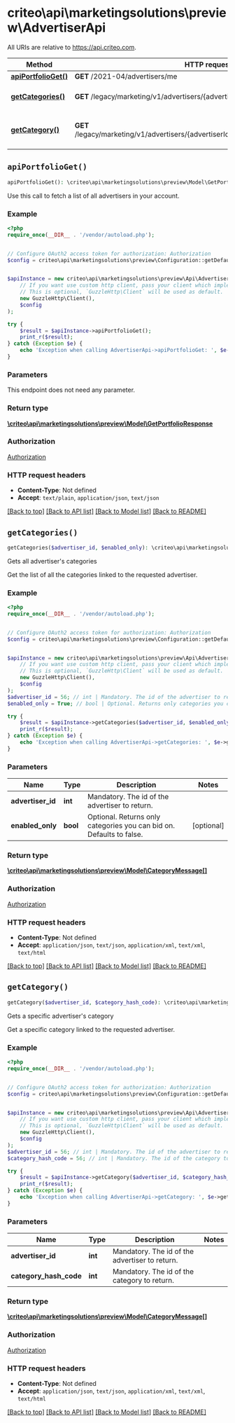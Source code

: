# criteo\api\marketingsolutions\preview\AdvertiserApi

All URIs are relative to https://api.criteo.com.

Method | HTTP request | Description
------------- | ------------- | -------------
[**apiPortfolioGet()**](AdvertiserApi.md#apiPortfolioGet) | **GET** /2021-04/advertisers/me | 
[**getCategories()**](AdvertiserApi.md#getCategories) | **GET** /legacy/marketing/v1/advertisers/{advertiserId}/categories | Gets all advertiser&#39;s categories
[**getCategory()**](AdvertiserApi.md#getCategory) | **GET** /legacy/marketing/v1/advertisers/{advertiserId}/categories/{categoryHashCode} | Gets a specific advertiser&#39;s category


## `apiPortfolioGet()`

```php
apiPortfolioGet(): \criteo\api\marketingsolutions\preview\Model\GetPortfolioResponse
```



Use this call to fetch a list of all advertisers in your account.

### Example

```php
<?php
require_once(__DIR__ . '/vendor/autoload.php');


// Configure OAuth2 access token for authorization: Authorization
$config = criteo\api\marketingsolutions\preview\Configuration::getDefaultConfiguration()->setAccessToken('YOUR_ACCESS_TOKEN');


$apiInstance = new criteo\api\marketingsolutions\preview\Api\AdvertiserApi(
    // If you want use custom http client, pass your client which implements `GuzzleHttp\ClientInterface`.
    // This is optional, `GuzzleHttp\Client` will be used as default.
    new GuzzleHttp\Client(),
    $config
);

try {
    $result = $apiInstance->apiPortfolioGet();
    print_r($result);
} catch (Exception $e) {
    echo 'Exception when calling AdvertiserApi->apiPortfolioGet: ', $e->getMessage(), PHP_EOL;
}
```

### Parameters

This endpoint does not need any parameter.

### Return type

[**\criteo\api\marketingsolutions\preview\Model\GetPortfolioResponse**](../Model/GetPortfolioResponse.md)

### Authorization

[Authorization](../../README.md#Authorization)

### HTTP request headers

- **Content-Type**: Not defined
- **Accept**: `text/plain`, `application/json`, `text/json`

[[Back to top]](#) [[Back to API list]](../../README.md#endpoints)
[[Back to Model list]](../../README.md#models)
[[Back to README]](../../README.md)

## `getCategories()`

```php
getCategories($advertiser_id, $enabled_only): \criteo\api\marketingsolutions\preview\Model\CategoryMessage[]
```

Gets all advertiser's categories

Get the list of all the categories linked to the requested advertiser.

### Example

```php
<?php
require_once(__DIR__ . '/vendor/autoload.php');


// Configure OAuth2 access token for authorization: Authorization
$config = criteo\api\marketingsolutions\preview\Configuration::getDefaultConfiguration()->setAccessToken('YOUR_ACCESS_TOKEN');


$apiInstance = new criteo\api\marketingsolutions\preview\Api\AdvertiserApi(
    // If you want use custom http client, pass your client which implements `GuzzleHttp\ClientInterface`.
    // This is optional, `GuzzleHttp\Client` will be used as default.
    new GuzzleHttp\Client(),
    $config
);
$advertiser_id = 56; // int | Mandatory. The id of the advertiser to return.
$enabled_only = True; // bool | Optional. Returns only categories you can bid on. Defaults to false.

try {
    $result = $apiInstance->getCategories($advertiser_id, $enabled_only);
    print_r($result);
} catch (Exception $e) {
    echo 'Exception when calling AdvertiserApi->getCategories: ', $e->getMessage(), PHP_EOL;
}
```

### Parameters

Name | Type | Description  | Notes
------------- | ------------- | ------------- | -------------
 **advertiser_id** | **int**| Mandatory. The id of the advertiser to return. |
 **enabled_only** | **bool**| Optional. Returns only categories you can bid on. Defaults to false. | [optional]

### Return type

[**\criteo\api\marketingsolutions\preview\Model\CategoryMessage[]**](../Model/CategoryMessage.md)

### Authorization

[Authorization](../../README.md#Authorization)

### HTTP request headers

- **Content-Type**: Not defined
- **Accept**: `application/json`, `text/json`, `application/xml`, `text/xml`, `text/html`

[[Back to top]](#) [[Back to API list]](../../README.md#endpoints)
[[Back to Model list]](../../README.md#models)
[[Back to README]](../../README.md)

## `getCategory()`

```php
getCategory($advertiser_id, $category_hash_code): \criteo\api\marketingsolutions\preview\Model\CategoryMessage[]
```

Gets a specific advertiser's category

Get a specific category linked to the requested advertiser.

### Example

```php
<?php
require_once(__DIR__ . '/vendor/autoload.php');


// Configure OAuth2 access token for authorization: Authorization
$config = criteo\api\marketingsolutions\preview\Configuration::getDefaultConfiguration()->setAccessToken('YOUR_ACCESS_TOKEN');


$apiInstance = new criteo\api\marketingsolutions\preview\Api\AdvertiserApi(
    // If you want use custom http client, pass your client which implements `GuzzleHttp\ClientInterface`.
    // This is optional, `GuzzleHttp\Client` will be used as default.
    new GuzzleHttp\Client(),
    $config
);
$advertiser_id = 56; // int | Mandatory. The id of the advertiser to return.
$category_hash_code = 56; // int | Mandatory. The id of the category to return.

try {
    $result = $apiInstance->getCategory($advertiser_id, $category_hash_code);
    print_r($result);
} catch (Exception $e) {
    echo 'Exception when calling AdvertiserApi->getCategory: ', $e->getMessage(), PHP_EOL;
}
```

### Parameters

Name | Type | Description  | Notes
------------- | ------------- | ------------- | -------------
 **advertiser_id** | **int**| Mandatory. The id of the advertiser to return. |
 **category_hash_code** | **int**| Mandatory. The id of the category to return. |

### Return type

[**\criteo\api\marketingsolutions\preview\Model\CategoryMessage[]**](../Model/CategoryMessage.md)

### Authorization

[Authorization](../../README.md#Authorization)

### HTTP request headers

- **Content-Type**: Not defined
- **Accept**: `application/json`, `text/json`, `application/xml`, `text/xml`, `text/html`

[[Back to top]](#) [[Back to API list]](../../README.md#endpoints)
[[Back to Model list]](../../README.md#models)
[[Back to README]](../../README.md)
